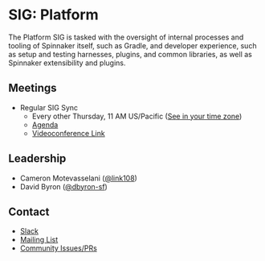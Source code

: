 # SIG: Platform

The Platform SIG is tasked with the oversight of internal processes and tooling of Spinnaker itself, such as Gradle, and developer experience, such as setup and testing harnesses, plugins, and common libraries, as well as Spinnaker extensibility and plugins.

## Meetings

* Regular SIG Sync
  * Every other Thursday, 11 AM US/Pacific ([See in your time zone](https://www.thetimezoneconverter.com/?t=11am&tz=San%20Francisco))
  * [Agenda](https://docs.google.com/document/d/1zGIgEwO9lZfYaI0N6necuH-x0SjmL3hmbbeMWZgqnEw/edit#heading=h.ilrqo6qoiejr)
  * [Videoconference Link](https://zoom.us/j/99316637949)

## Leadership

* Cameron Motevasselani ([@link108](https://github.com/link108))
* David Byron ([@dbyron-sf](https://github.com/dbyron-sf))

## Contact

* [Slack](http://spinnakerteam.slack.com/messages/sig-platform)
* [Mailing List](https://groups.google.com/a/spinnaker.io/forum/#!forum/sig-platform)
* [Community Issues/PRs](https://github.com/spinnaker/spinnaker/labels/sig%2Fplatform)
